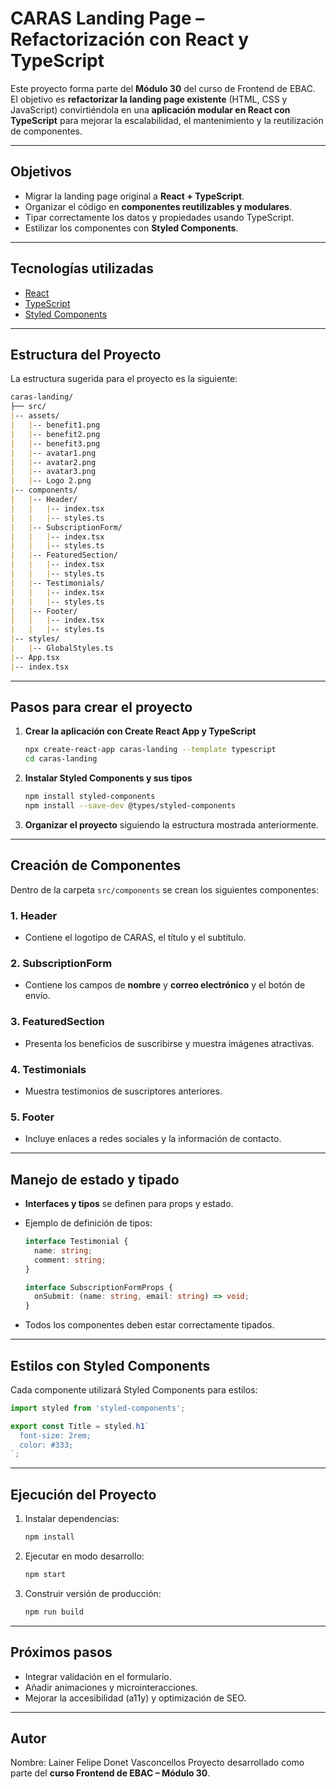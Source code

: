 # CARAS Landing Page – Refactorización con React y TypeScript

Este proyecto forma parte del **Módulo 30** del curso de Frontend de EBAC.  
El objetivo es **refactorizar la landing page existente** (HTML, CSS y JavaScript) convirtiéndola en una **aplicación modular en React con TypeScript** para mejorar la escalabilidad, el mantenimiento y la reutilización de componentes.

---

## Objetivos

- Migrar la landing page original a **React + TypeScript**.
- Organizar el código en **componentes reutilizables y modulares**.
- Tipar correctamente los datos y propiedades usando TypeScript.
- Estilizar los componentes con **Styled Components**.

---

## Tecnologías utilizadas

- [React](https://reactjs.org/)
- [TypeScript](https://www.typescriptlang.org/)
- [Styled Components](https://styled-components.com/)

---

## Estructura del Proyecto

La estructura sugerida para el proyecto es la siguiente:

```markdown
caras-landing/
├── src/
|-- assets/
|   |-- benefit1.png
|   |-- benefit2.png
|   |-- benefit3.png
|   |-- avatar1.png
|   |-- avatar2.png
|   |-- avatar3.png
|   |-- Logo 2.png
|-- components/
|   |-- Header/
|   |   |-- index.tsx
|   |   |-- styles.ts
|   |-- SubscriptionForm/
|   |   |-- index.tsx
|   |   |-- styles.ts
|   |-- FeaturedSection/
|   |   |-- index.tsx
|   |   |-- styles.ts
|   |-- Testimonials/
|   |   |-- index.tsx
|   |   |-- styles.ts
|   |-- Footer/
|   |   |-- index.tsx
|   |   |-- styles.ts
|-- styles/
|   |-- GlobalStyles.ts
|-- App.tsx
|-- index.tsx

````

---

## Pasos para crear el proyecto

1. **Crear la aplicación con Create React App y TypeScript**

   ```bash
   npx create-react-app caras-landing --template typescript
   cd caras-landing
   ```

2. **Instalar Styled Components y sus tipos**

   ```bash
   npm install styled-components
   npm install --save-dev @types/styled-components
   ```

3. **Organizar el proyecto** siguiendo la estructura mostrada anteriormente.

---

## Creación de Componentes

Dentro de la carpeta `src/components` se crean los siguientes componentes:

### 1. Header

* Contiene el logotipo de CARAS, el título y el subtítulo.

### 2. SubscriptionForm

* Contiene los campos de **nombre** y **correo electrónico** y el botón de envío.

### 3. FeaturedSection

* Presenta los beneficios de suscribirse y muestra imágenes atractivas.

### 4. Testimonials

* Muestra testimonios de suscriptores anteriores.

### 5. Footer

* Incluye enlaces a redes sociales y la información de contacto.

---

## Manejo de estado y tipado

* **Interfaces y tipos** se definen para props y estado.

* Ejemplo de definición de tipos:

  ```typescript
  interface Testimonial {
    name: string;
    comment: string;
  }

  interface SubscriptionFormProps {
    onSubmit: (name: string, email: string) => void;
  }
  ```

* Todos los componentes deben estar correctamente tipados.

---

## Estilos con Styled Components

Cada componente utilizará Styled Components para estilos:

```typescript
import styled from 'styled-components';

export const Title = styled.h1`
  font-size: 2rem;
  color: #333;
`;
```

---

## Ejecución del Proyecto

1. Instalar dependencias:

   ```bash
   npm install
   ```

2. Ejecutar en modo desarrollo:

   ```bash
   npm start
   ```

3. Construir versión de producción:

   ```bash
   npm run build
   ```

---

## Próximos pasos

* Integrar validación en el formulario.
* Añadir animaciones y microinteracciones.
* Mejorar la accesibilidad (a11y) y optimización de SEO.

---

## Autor

Nombre: Lainer Felipe Donet Vasconcellos
Proyecto desarrollado como parte del **curso Frontend de EBAC – Módulo 30**.


